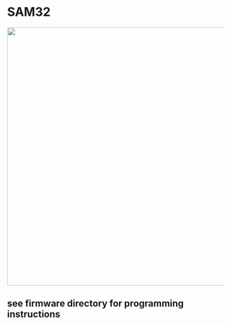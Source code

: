 # SAM32


<p align="middle">
  <img width="600" src="https://github.com/maholli/SAM32/blob/master/references/board.jpg">
</p>

## see firmware directory for programming instructions
